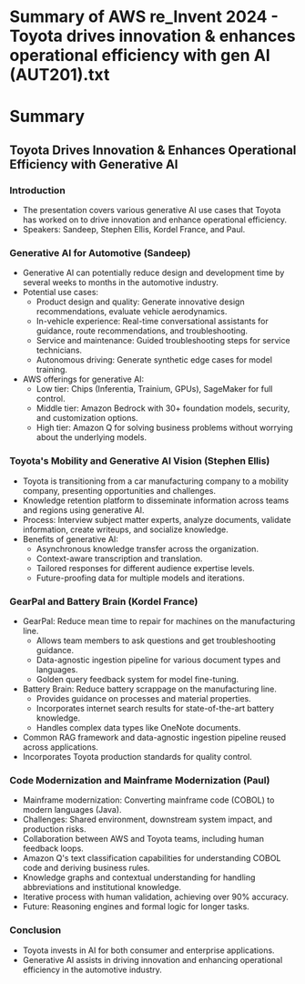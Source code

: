 # Summary of AWS re_Invent 2024 - Toyota drives innovation & enhances operational efficiency with gen AI (AUT201).txt

# Summary

## Toyota Drives Innovation & Enhances Operational Efficiency with Generative AI

### Introduction

- The presentation covers various generative AI use cases that Toyota has worked on to drive innovation and enhance operational efficiency.
- Speakers: Sandeep, Stephen Ellis, Kordel France, and Paul.

### Generative AI for Automotive (Sandeep)

- Generative AI can potentially reduce design and development time by several weeks to months in the automotive industry.
- Potential use cases:
  - Product design and quality: Generate innovative design recommendations, evaluate vehicle aerodynamics.
  - In-vehicle experience: Real-time conversational assistants for guidance, route recommendations, and troubleshooting.
  - Service and maintenance: Guided troubleshooting steps for service technicians.
  - Autonomous driving: Generate synthetic edge cases for model training.
- AWS offerings for generative AI:
  - Low tier: Chips (Inferentia, Trainium, GPUs), SageMaker for full control.
  - Middle tier: Amazon Bedrock with 30+ foundation models, security, and customization options.
  - High tier: Amazon Q for solving business problems without worrying about the underlying models.

### Toyota's Mobility and Generative AI Vision (Stephen Ellis)

- Toyota is transitioning from a car manufacturing company to a mobility company, presenting opportunities and challenges.
- Knowledge retention platform to disseminate information across teams and regions using generative AI.
- Process: Interview subject matter experts, analyze documents, validate information, create writeups, and socialize knowledge.
- Benefits of generative AI:
  - Asynchronous knowledge transfer across the organization.
  - Context-aware transcription and translation.
  - Tailored responses for different audience expertise levels.
  - Future-proofing data for multiple models and iterations.

### GearPal and Battery Brain (Kordel France)

- GearPal: Reduce mean time to repair for machines on the manufacturing line.
  - Allows team members to ask questions and get troubleshooting guidance.
  - Data-agnostic ingestion pipeline for various document types and languages.
  - Golden query feedback system for model fine-tuning.
- Battery Brain: Reduce battery scrappage on the manufacturing line.
  - Provides guidance on processes and material properties.
  - Incorporates internet search results for state-of-the-art battery knowledge.
  - Handles complex data types like OneNote documents.
- Common RAG framework and data-agnostic ingestion pipeline reused across applications.
- Incorporates Toyota production standards for quality control.

### Code Modernization and Mainframe Modernization (Paul)

- Mainframe modernization: Converting mainframe code (COBOL) to modern languages (Java).
- Challenges: Shared environment, downstream system impact, and production risks.
- Collaboration between AWS and Toyota teams, including human feedback loops.
- Amazon Q's text classification capabilities for understanding COBOL code and deriving business rules.
- Knowledge graphs and contextual understanding for handling abbreviations and institutional knowledge.
- Iterative process with human validation, achieving over 90% accuracy.
- Future: Reasoning engines and formal logic for longer tasks.

### Conclusion

- Toyota invests in AI for both consumer and enterprise applications.
- Generative AI assists in driving innovation and enhancing operational efficiency in the automotive industry.